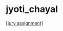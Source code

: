 # jyoti_chayal

[[jury assignment]](https://nift-web-design-delhi.github.io/Muskan_Gupta/Assignment_3/gulhbhar.html)
